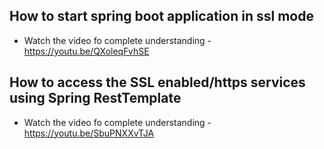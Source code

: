 ## How to start spring boot application in ssl mode
* Watch the video fo complete understanding - https://youtu.be/QXoleqFvhSE

## How to access the SSL enabled/https services using Spring RestTemplate 
* Watch the video fo complete understanding - https://youtu.be/SbuPNXXvTJA
